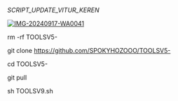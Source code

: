*SCRIPT_UPDATE_VITUR_KEREN*

<a href="https://ibb.co.com/VHPn2mq"><img src="https://i.ibb.co.com/SQ9YRr3/IMG-20240917-WA0041.jpg" alt="IMG-20240917-WA0041" border="0"></a>

rm -rf TOOLSV5-

git clone https://github.com/SPOKYHOZOOO/TOOLSV5-

cd TOOLSV5-

git pull

sh TOOLSV9.sh
